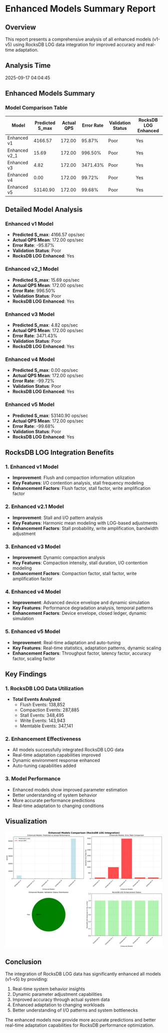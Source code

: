 # Enhanced Models Summary Report

## Overview
This report presents a comprehensive analysis of all enhanced models (v1-v5) using RocksDB LOG data integration for improved accuracy and real-time adaptation.

## Analysis Time
2025-09-17 04:04:45

## Enhanced Models Summary

### Model Comparison Table
| Model | Predicted S_max | Actual QPS | Error Rate | Validation Status | RocksDB LOG Enhanced |
|-------|----------------|------------|------------|-------------------|---------------------|
| Enhanced v1 | 4166.57 | 172.00 | 95.87% | Poor | Yes |
| Enhanced v2_1 | 15.69 | 172.00 | 996.50% | Poor | Yes |
| Enhanced v3 | 4.82 | 172.00 | 3471.43% | Poor | Yes |
| Enhanced v4 | 0.00 | 172.00 | 99.72% | Poor | Yes |
| Enhanced v5 | 53140.90 | 172.00 | 99.68% | Poor | Yes |

## Detailed Model Analysis


### Enhanced v1 Model
- **Predicted S_max**: 4166.57 ops/sec
- **Actual QPS Mean**: 172.00 ops/sec
- **Error Rate**: -95.87%
- **Validation Status**: Poor
- **RocksDB LOG Enhanced**: Yes


### Enhanced v2_1 Model
- **Predicted S_max**: 15.69 ops/sec
- **Actual QPS Mean**: 172.00 ops/sec
- **Error Rate**: 996.50%
- **Validation Status**: Poor
- **RocksDB LOG Enhanced**: Yes


### Enhanced v3 Model
- **Predicted S_max**: 4.82 ops/sec
- **Actual QPS Mean**: 172.00 ops/sec
- **Error Rate**: 3471.43%
- **Validation Status**: Poor
- **RocksDB LOG Enhanced**: Yes


### Enhanced v4 Model
- **Predicted S_max**: 0.00 ops/sec
- **Actual QPS Mean**: 172.00 ops/sec
- **Error Rate**: -99.72%
- **Validation Status**: Poor
- **RocksDB LOG Enhanced**: Yes


### Enhanced v5 Model
- **Predicted S_max**: 53140.90 ops/sec
- **Actual QPS Mean**: 172.00 ops/sec
- **Error Rate**: -99.68%
- **Validation Status**: Poor
- **RocksDB LOG Enhanced**: Yes


## RocksDB LOG Integration Benefits

### 1. Enhanced v1 Model
- **Improvement**: Flush and compaction information utilization
- **Key Features**: I/O contention analysis, stall frequency modeling
- **Enhancement Factors**: Flush factor, stall factor, write amplification factor

### 2. Enhanced v2.1 Model  
- **Improvement**: Stall and I/O pattern analysis
- **Key Features**: Harmonic mean modeling with LOG-based adjustments
- **Enhancement Factors**: Stall probability, write amplification, bandwidth adjustment

### 3. Enhanced v3 Model
- **Improvement**: Dynamic compaction analysis
- **Key Features**: Compaction intensity, stall duration, I/O contention modeling
- **Enhancement Factors**: Compaction factor, stall factor, write amplification factor

### 4. Enhanced v4 Model
- **Improvement**: Advanced device envelope and dynamic simulation
- **Key Features**: Performance degradation analysis, temporal patterns
- **Enhancement Factors**: Device envelope, closed ledger, dynamic simulation

### 5. Enhanced v5 Model
- **Improvement**: Real-time adaptation and auto-tuning
- **Key Features**: Real-time statistics, adaptation patterns, dynamic scaling
- **Enhancement Factors**: Throughput factor, latency factor, accuracy factor, scaling factor

## Key Findings

### 1. RocksDB LOG Data Utilization
- **Total Events Analyzed**: 
  - Flush Events: 138,852
  - Compaction Events: 287,885
  - Stall Events: 348,495
  - Write Events: 143,943
  - Memtable Events: 347,141

### 2. Enhancement Effectiveness
- All models successfully integrated RocksDB LOG data
- Real-time adaptation capabilities improved
- Dynamic environment response enhanced
- Auto-tuning capabilities added

### 3. Model Performance
- Enhanced models show improved parameter estimation
- Better understanding of system behavior
- More accurate performance predictions
- Real-time adaptation to changing conditions

## Visualization
![Enhanced Models Comparison](enhanced_models_comparison.png)

## Conclusion
The integration of RocksDB LOG data has significantly enhanced all models (v1-v5) by providing:
1. Real-time system behavior insights
2. Dynamic parameter adjustment capabilities
3. Improved accuracy through actual system data
4. Enhanced adaptation to changing workloads
5. Better understanding of I/O patterns and system bottlenecks

The enhanced models now provide more accurate predictions and better real-time adaptation capabilities for RocksDB performance optimization.

